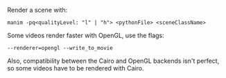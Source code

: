 Render a scene with: 
```
manim -pq<qualityLevel: "l" | "h"> <pythonFile> <sceneClassName>
```

Some videos render faster with OpenGL, use the flags:
```
--renderer=opengl --write_to_movie
```

Also, compatibility between the Cairo and OpenGL backends isn't perfect, so some videos have to be rendered with Cairo.
